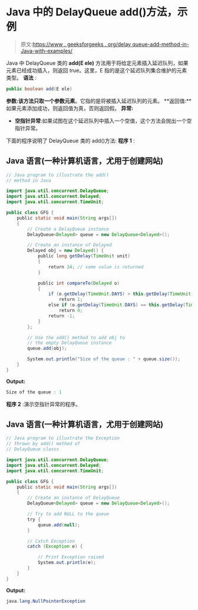 # Java 中的 DelayQueue add()方法，示例

> 原文:[https://www . geeksforgeeks . org/delay queue-add-method-in-Java-with-examples/](https://www.geeksforgeeks.org/delayqueue-add-method-in-java-with-examples/)

Java 中 DelayQueue 类的 **add(E ele)** 方法用于将给定元素插入延迟队列，如果元素已经成功插入，则返回 true。这里，E 指的是这个延迟队列集合维护的元素类型。
**语法** :

```java
public boolean add(E ele)
```

**参数:**该方法只取一个参数**元素**。它指的是将被插入延迟队列的元素。
**返回值:**如果元素添加成功，则返回值为真，否则返回假。
**异常:**

*   **空指针异常**:如果试图在这个延迟队列中插入一个空值，这个方法会抛出一个空指针异常。

下面的程序说明了 DelayQueue 类的 add()方法:
**程序 1** :

## Java 语言(一种计算机语言，尤用于创建网站)

```java
// Java program to illustrate the add()
// method in Java

import java.util.concurrent.DelayQueue;
import java.util.concurrent.Delayed;
import java.util.concurrent.TimeUnit;

public class GFG {
    public static void main(String args[])
    {
        // Create a DelayQueue instance
        DelayQueue<Delayed> queue = new DelayQueue<Delayed>();

        // Create an instance of Delayed
        Delayed obj = new Delayed() {
            public long getDelay(TimeUnit unit)
            {
                return 24; // some value is returned
            }

            public int compareTo(Delayed o)
            {
                if (o.getDelay(TimeUnit.DAYS) > this.getDelay(TimeUnit.DAYS))
                    return 1;
                else if (o.getDelay(TimeUnit.DAYS) == this.getDelay(TimeUnit.DAYS))
                    return 0;
                return -1;
            }
        };

        // Use the add() method to add obj to
        // the empty DelayQueue instance
        queue.add(obj);

        System.out.println("Size of the queue : " + queue.size());
    }
}
```

**Output:** 

```java
Size of the queue : 1
```

**程序 2** :演示空指针异常的程序。

## Java 语言(一种计算机语言，尤用于创建网站)

```java
// Java program to illustrate the Exception
// thrown by add() method of
// DelayQueue classs

import java.util.concurrent.DelayQueue;
import java.util.concurrent.Delayed;
import java.util.concurrent.TimeUnit;

public class GFG {
    public static void main(String args[])
    {
        // Create an instance of DelayQueue
        DelayQueue<Delayed> queue = new DelayQueue<Delayed>();

        // Try to add NULL to the queue
        try {
            queue.add(null);
        }

        // Catch Exception
        catch (Exception e) {

            // Print Exception raised
            System.out.println(e);
        }
    }
}
```

**Output:** 

```java
java.lang.NullPointerException
```